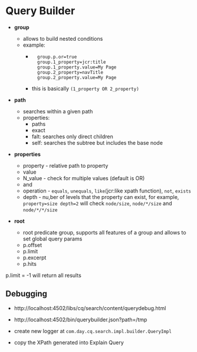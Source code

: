 # Query Builder
- **group**
	- allows to build nested conditions
	- example:
		- ```
			group.p.or=true
			group.1_property=jcr:title
			group.1_property.value=My Page
			group.2_property=navTitle
			group.2_property.value=My Page
			```
		- this is basically `(1_property OR 2_property)`

- **path**
	- searches within a given path
	- properties:
		- paths
		- exact
		- falt: searches only direct children
		- self: searches the subtree but includes the base node

- **properties**
	- property - relative path to property
	- value
	- N_value - check for multiple values (default is OR)
	- and
	- operation - `equals`, `unequals`, `like`(jcr:like xpath function), `not`, `exists`
	- depth - nu,ber of levels that the property can exist, for example, `property=size depth=2` will check `node/size`, `node/*/size` and `node/*/*/size`

- **root**
	- root predicate group, supports all features of a group and allows to set global query params
	- p.offset
	- p.limit
	- p.excerpt
	- p.hits

p.limit = -1 will return all results


## Debugging
- http://localhost:4502/libs/cq/search/content/querydebug.html
- http://localhost:4502/bin/querybuilder.json?path=/tmp

- create new logger at `com.day.cq.search.impl.builder.QueryImpl`
- copy the XPath generated into Explain Query